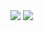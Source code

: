 <div>
  <img src="https://github-readme-stats.vercel.app/api?username=silwalanish&count_private=false&show_icons=true&theme=tokyonight">

  <img src="https://github-readme-stats.vercel.app/api/top-langs/?username=silwalanish&count_private=false&show_icons=true&layout=compact&theme=tokyonight">
</div>
